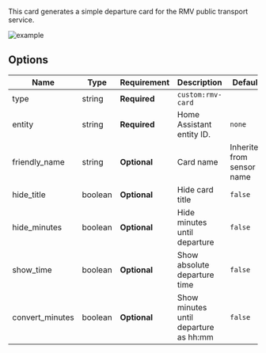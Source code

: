 This card generates a simple departure card for the RMV public transport service.

![example](example.png)

## Options

| Name              | Type    | Requirement  | Description                                 | Default                    |
| ----------------- | ------- | ------------ | ------------------------------------------- | -------------------------- |
| type              | string  | **Required** | `custom:rmv-card`                           |
| entity            | string  | **Required** | Home Assistant entity ID.                   | `none`                     |
| friendly_name     | string  | **Optional** | Card name                                   | Inherited from sensor name |
| hide_title        | boolean | **Optional** | Hide card title                             | `false`                    |
| hide_minutes      | boolean | **Optional** | Hide minutes until departure                | `false`                    |
| show_time         | boolean | **Optional** | Show absolute departure time                | `false`                    |
| convert_minutes   | boolean | **Optional** | Show minutes until departure as hh:mm       | `false`                    |